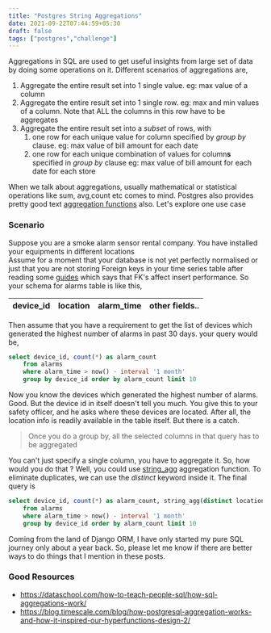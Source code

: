 ```yaml
---
title: "Postgres String Aggregations"
date: 2021-09-22T07:44:59+05:30
draft: false
tags: ["postgres","challenge"]
---
```

   
Aggregations in SQL are used to get useful insights from large set of data by doing some operations on it. Different scenarios of aggregations are,

1. Aggregate the entire result set into 1 single value. eg: max value of a column
2. Aggregate the entire result set into 1 single row. eg: max and min values of a column. Note that ALL the columns in this row have to be aggregates
3. Aggregate the entire result set into a _subset_ of rows, with 
   1. one row for each unique value for column specified by _group by_ clause. eg: max value of bill amount for each date
   2. one row for each unique combination of values for column**s** specified in _group by_ clause eg: max value of bill amount for each date for each store
   
When we talk about aggregations, usually mathematical or statistical operations like sum, avg,count etc comes to mind. 
Postgres also provides pretty good text [aggregation functions](https://www.postgresql.org/docs/13/functions-aggregate.html) also. Let's explore one use case

### Scenario

Suppose you are a smoke alarm sensor rental company. You have installed your equipments in different locations  
Assume for a moment that your database is not yet perfectly normalised or just that you are not storing Foreign keys in your time series 
table after reading some [guides](https://blog.timescale.com/blog/13-tips-to-improve-postgresql-insert-performance/) which says that FK's 
affect insert performance. So your schema for alarms table is like this,

|device_id|location|alarm_time|other fields.. |
| ---     | ---         |  ---     | ---          |

Then assume that you have a requirement to get the list of devices which generated the highest number of alarms in past 30 days. your query would be,

```sql
select device_id, count(*) as alarm_count
    from alarms
    where alarm_time > now() - interval '1 month'
    group by device_id order by alarm_count limit 10 
```

Now you know the devices which generated the highest number of alarms. Good. But the device id in itself doesn't tell you much. 
You give this to your safety officer, and he asks where these devices are located. After all, the location info is readily available in the table 
itself. But there is a catch.

>Once you do a group by, all the selected columns in that query has to be aggregated

You can't just specify a single column, you have to aggregate it.  So, how would you do that ? Well, you could use [string_agg](https://popsql.com/learn-sql/postgresql/how-to-use-stringagg-in-postgresql)
aggregation function. To eliminate duplicates, we can use the *distinct* keyword inside it. The final query is

```sql
select device_id, count(*) as alarm_count, string_agg(distinct location, '') 
    from alarms 
    where alarm_time > now() - interval '1 month'
    group by device_id order by alarm_count limit 10
```

Coming from the land of Django ORM, I have only started my pure SQL journey only about a year back. So, please let me know if there are 
better ways to do things that I mention in these posts. 

### Good Resources

- https://dataschool.com/how-to-teach-people-sql/how-sql-aggregations-work/
- https://blog.timescale.com/blog/how-postgresql-aggregation-works-and-how-it-inspired-our-hyperfunctions-design-2/

